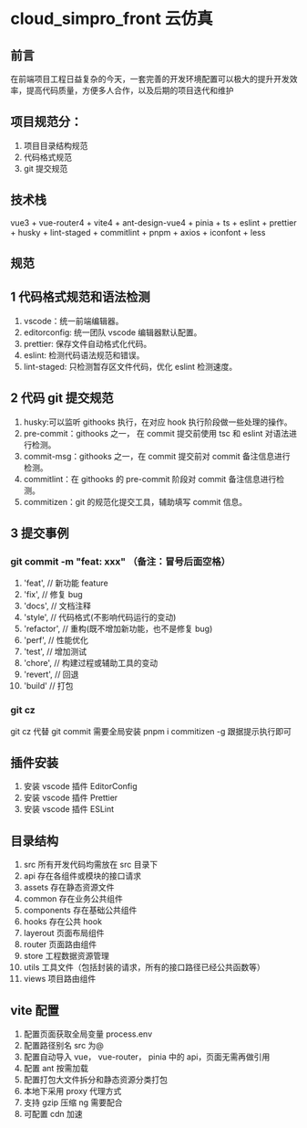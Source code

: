 # cloud_simpro_front 云仿真

## 前言

在前端项目工程日益复杂的今天，一套完善的开发环境配置可以极大的提升开发效率，提高代码质量，方便多人合作，以及后期的项目迭代和维护

## 项目规范分：

1. 项目目录结构规范
2. 代码格式规范
3. git 提交规范

## 技术栈

vue3 + vue-router4 + vite4 + ant-design-vue4 + pinia + ts + eslint + prettier + husky + lint-staged + commitlint + pnpm + axios + iconfont + less

## 规范

## 1 代码格式规范和语法检测

1. vscode：统一前端编辑器。
2. editorconfig: 统一团队 vscode 编辑器默认配置。
3. prettier: 保存文件自动格式化代码。
4. eslint: 检测代码语法规范和错误。
5. lint-staged: 只检测暂存区文件代码，优化 eslint 检测速度。

## 2 代码 git 提交规范

1. husky:可以监听 githooks 执行，在对应 hook 执行阶段做一些处理的操作。
2. pre-commit：githooks 之一， 在 commit 提交前使用 tsc 和 eslint 对语法进行检测。
3. commit-msg：githooks 之一，在 commit 提交前对 commit 备注信息进行检测。
4. commitlint：在 githooks 的 pre-commit 阶段对 commit 备注信息进行检测。
5. commitizen：git 的规范化提交工具，辅助填写 commit 信息。

## 3 提交事例

### git commit -m "feat: xxx" （备注：冒号后面空格）

1. 'feat', // 新功能 feature
2. 'fix', // 修复 bug
3. 'docs', // 文档注释
4. 'style', // 代码格式(不影响代码运行的变动)
5. 'refactor', // 重构(既不增加新功能，也不是修复 bug)
6. 'perf', // 性能优化
7. 'test', // 增加测试
8. 'chore', // 构建过程或辅助工具的变动
9. 'revert', // 回退
10. 'build' // 打包

### git cz

git cz 代替 git commit 需要全局安装 pnpm i commitizen -g
跟据提示执行即可

## 插件安装

1. 安装 vscode 插件 EditorConfig
2. 安装 vscode 插件 Prettier
3. 安装 vscode 插件 ESLint

## 目录结构

1. src 所有开发代码均需放在 src 目录下
2. api 存在各组件或模块的接口请求
3. assets 存在静态资源文件
4. common 存在业务公共组件
5. components 存在基础公共组件
6. hooks 存在公共 hook
7. layerout 页面布局组件
8. router 页面路由组件
9. store 工程数据资源管理
10. utils 工具文件（包括封装的请求，所有的接口路径已经公共函数等）
11. views 项目路由组件

## vite 配置

1. 配置页面获取全局变量 process.env
2. 配置路径别名 src 为@
3. 配置自动导入 vue， vue-router， pinia 中的 api，页面无需再做引用
4. 配置 ant 按需加载
5. 配置打包大文件拆分和静态资源分类打包
6. 本地下采用 proxy 代理方式
7. 支持 gzip 压缩 ng 需要配合
8. 可配置 cdn 加速
